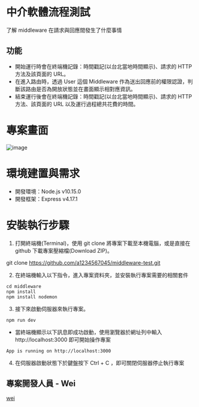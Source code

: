 # 中介軟體流程測試
了解 middleware 在請求與回應間發生了什麼事情

## 功能
* 開始運行時會在終端機記錄：時間戳記(以台北當地時間顯示)、請求的 HTTP 方法及該頁面的 URL。
* 在進入路由時，透過 User 這個 Middleware 作為送出回應前的權限認證，判斷該路由是否為開放狀態並在畫面顯示相對應資訊。
* 結束運行後會在終端機記錄：時間戳記(以台北當地時間顯示)、請求的 HTTP 方法、該頁面的 URL 以及運行過程總共花費的時間。

# 專案畫面

![image](https://github.com/a1234567045/middleware-test/blob/3d99ec95eee082e0beb087dd812bf94feb85d281/middlewaer.png) 

# 環境建置與需求
* 開發環境：Node.js v10.15.0
* 開發框架：Express v4.17.1

# 安裝執行步驟

1. 打開終端機(Terminal)，使用 git clone 將專案下載至本機電腦，或是直接在 github 下載專案壓縮檔(Download ZIP)。

git clone https://github.com/a1234567045/middleware-test.git

2. 在終端機輸入以下指令，進入專案資料夾，並安裝執行專案需要的相關套件
```
cd middleware
npm install
npm install nodemon
```

3. 接下來啟動伺服器來執行專案。
```
npm run dev
```
* 當終端機顯示以下訊息即成功啟動，使用瀏覽器於網址列中輸入 http://localhost:3000 即可開始操作專案
```
App is running on http://localhost:3000
```
4. 在伺服器啟動狀態下於鍵盤按下 Ctrl + C ，即可關閉伺服器停止執行專案

## 專案開發人員 - Wei
[wei](https://github.com/a1234567045/middleware-test)
